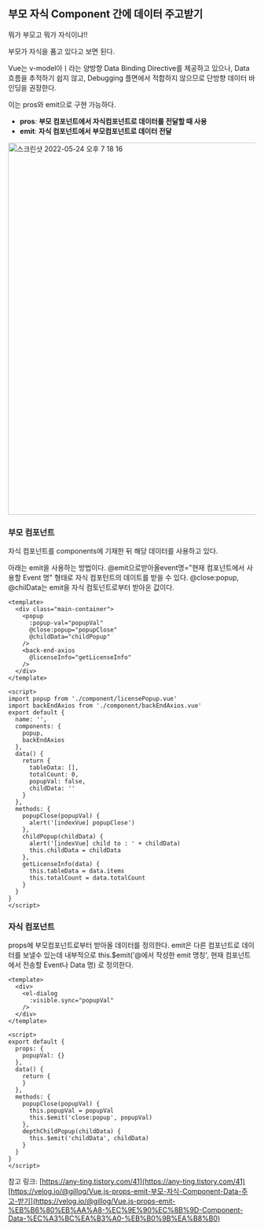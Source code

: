 ## 부모 자식 Component 간에 데이터 주고받기

뭐가 부모고 뭐가 자식이냐!!

부모가 자식을 품고 있다고 보면 된다. 

Vue는 v-model아ㅣ라는 양방향 Data Binding Directive를 제공하고 있으나, Data 흐름을 추적하기 쉽지 않고, Debugging 플면에서 적합하지 않으므로 단방향 데이터 바인딩을 권장한다. 

이는 pros와 emit으로 구현 가능하다. 

- **pros**: **부모 컴포넌트에서 자식컴포넌트로 데이터를 전달할 때 사용**
- **emit**: **자식 컴포넌트에서 부모컴포넌트로 데이터 전달**

<img width="756" alt="스크린샷 2022-05-24 오후 7 18 16" src="https://user-images.githubusercontent.com/45115557/170193182-11db8ef9-db5b-4b74-a9a8-3f1071b1dae5.png">


### 부모 컴포넌트

자식 컴포넌트를 components에 기재한 뒤 해당 데이터를 사용하고 있다. 

아래는 emit을 사용하는 방법이다.
@emit으로받아올event명="현재 컴포넌트에서 사용할 Event 명" 형태로 자식 컴포턴트의 데이트를 받을 수 있다. 
@close:popup, @chilData는 emit을  자식 컴토넌트로부터 받아온 값이다. 

```
<template>
  <div class="main-container">
    <popup
      :popup-val="popupVal"
      @close:popup="popupClose"
      @childData="childPopup"
    />
    <back-end-axios
      @licenseInfo="getLicenseInfo"
    />
  </div>
</template>

<script>
import popup from './component/licensePopup.vue'
import backEndAxios from './component/backEndAxios.vue'
export default {
  name: '',
  components: {
    popup,
    backEndAxios
  },
  data() {
    return {
      tableData: [],
      totalCount: 0,
      popupVal: false,
      childData: ''
    }
  },
  methods: {
    popupClose(popupVal) {
      alert('[indexVue] popupClose')
    },
    childPopup(childData) {
      alert('[indexVue] child to : ' + childData)
      this.childData = childData
    },
    getLicenseInfo(data) {
      this.tableData = data.items
      this.totalCount = data.totalCount
    }
  }
}
</script>
```


### 자식 컴포넌트

props에 부모컴포넌트로부터 받아올 데이터를 정의한다. 
emit은 다른 컴포넌트로 데이터를 보낼수 있는데 내부적으로 
this.$emit('@에서 작성한 emit 명칭', 현재 컴포넌트에서 전송할 Event나 Data 명) 로 정의한다. 

```
<template>
  <div>
    <el-dialog
      :visible.sync="popupVal"
    />
  </div>
</template>

<script>
export default {
  props: {
    popupVal: {}
  },
  data() {
    return {
    }
  },
  methods: {
    popupClose(popupVal) {
      this.popupVal = popupVal
      this.$emit('close:popup', popupVal)
    },
    depthChildPopup(childData) {
      this.$emit('childData', childData)
    }
  }
}
</script>
```



참고 링크:
[https://any-ting.tistory.com/41](https://any-ting.tistory.com/41)
[https://velog.io/@gillog/Vue.js-props-emit-부모-자식-Component-Data-주고-받기](https://velog.io/@gillog/Vue.js-props-emit-%EB%B6%80%EB%AA%A8-%EC%9E%90%EC%8B%9D-Component-Data-%EC%A3%BC%EA%B3%A0-%EB%B0%9B%EA%B8%B0)
